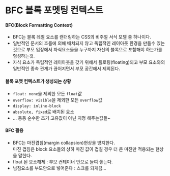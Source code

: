 # BFC 블록 포멧팅 컨텍스트

#### BFC(Block Formatting Context)

* BFC는 블록 레벨 요소를 랜더링하는 CSS의 비주얼 서식 모델 중 하나이다.
* 일반적인 문서의 흐름에 의해 배치되지 않고 독립적인 레이아웃 환경을 만들수 있는것으로 부모 입장에서 자식요소들을 누구까지 자신의 블록으로 포함해야 하는가를 형성하는것.
* 자식 요소가 독립적인 레이아웃을 갖기 위해서 플로팅(floating)되고 부모 요소와의 일반적인 종속 관계가 끊어지면서 부모 공간에서 제외된다.

&#x20;

#### 블록 포맷 컨텍스트가 생성되는 상황

* `float: none`을 제외한 모든 `float`값
* `overflow: visible`을 제외한 모든 `overflow`값
* `display: inline-block`
* `absolute, fixed`로 배치된 요소
* … 등등 순수한 초기 고유값이 아닌 지정 해주는값들\~

&#x20;

#### BFC 활용

* BFC는 마진겹침(margin collapsion)현상을 방지한다.\
  마진 겹침은 block 요소들의 상하 마진 값이 겹칠 경우 더 큰 마진만 적용되는 현상을 말한다.
* float 된 요소해제 : 부모 컨테이너 안으로 들여 놓는다.
* 넘침요소를 부모안으로 넣어준다 : 스크롤 되게끔...
